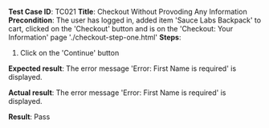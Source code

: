 **Test Case ID**: TC021
**Title**: Checkout Without Provoding Any Information
**Precondition**: The user has logged in, added item 'Sauce Labs Backpack' to cart, clicked on the 'Checkout' button and is on the 'Checkout: Your Information' page './checkout-step-one.html'
**Steps**:
1. Click on the 'Continue' button

**Expected result**: The error message 'Error: First Name is required' is displayed.

**Actual result**: The error message 'Error: First Name is required' is displayed.

**Result**: Pass